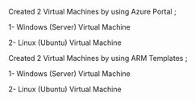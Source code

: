 Created 2 Virtual Machines by using Azure Portal ; 

1- Windows (Server) Virtual Machine

2- Linux (Ubuntu) Virtual Machine


Created 2 Virtual Machines by using ARM Templates ;

1- Windows (Server) Virtual Machine

2- Linux (Ubuntu) Virtual Machine

